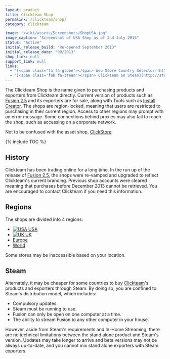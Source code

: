 ```yaml
---
layout: product
title: Clickteam Shop
permalink: /clickteam/shop/
category: clickteam

image: "/wiki/assets/Screenshots/ShopUSA.jpg"
image_caption: "Screenshot of USA Shop as of 2nd July 2015"
status: "Active"
initial_release_build: "Re-opened September 2013"
initial_release_date: "09/2013"
shop_link: null
support_link: null
links:
  - "[<span class='fa fa-globe'></span> Web Store Country Selector](http://www.clickteam.com/web-shop)"
  - "[<span class='fab fa-steam'></span> Clickteam on Steam](http://store.steampowered.com/search/?developer=Clickteam)"
---
```


The Clickteam Shop is the name given to purchasing products and exporters from
Clickteam directly. Current version of products such as [Fusion 2.5](/fusion/2.5/) and its exporters
are for sale, along with Tools such as [Install Creator](/tools/install-creator/). The shops are region-locked,
meaning that users are restricted to purchasing in their current region. Access
to other regions may prompt with an error message. Some connections behind proxies
may also fail to reach the shop, such as accessing on a corporate network.

Not to be confused with the asset shop, [ClickStore](/clickstore/).

{% include TOC %}

## History
Clickteam has been trading online for a long time. In the run up of the release of [Fusion 2.5](/fusion/2.5/),
the shops were re-vamped and upgraded to reflect Clickteam's current branding. Previous shop
accounts were cleared meaning that purchases before December 2013 cannot be retrieved.
You are encouraged to contact Clickteam if you need this information.

## Regions
The shops are divided into 4 regions:

* [![USA](/wiki/assets/Locales/us.png) USA](https://shop.clickteam.com/usa/)
* [![UK](/wiki/assets/Locales/gb.png) UK](https://shop.clickteam.com/uk/)
* [<span class="fa fa-globe"></span> Europe](https://shop.clickteam.com/europe/)
* [<span class="fa fa-globe"></span> World](https://shop.clickteam.com/world/)

Some stores may be inaccessible based on your location.

## Steam
Alternately, it may be cheaper for some countries to buy [Clickteam](/clickteam/)'s products and
exporters through Steam. By doing so, you are confined to Steam's distribution model,
which includes:

* Compulsory updates.
* Steam must be running to use.
* Fusion can only be open on one computer at a time.
* The ability to stream Fusion to any other computer in your house.

However, aside from Steam's requirements and In-Home Streaming, there are no technical
limitations between the stand alone product and Steam's version. Updates may take
longer to arrive and beta versions may not be always up-to-date, and you cannot mix
stand alone exporters with Steam exporters.
